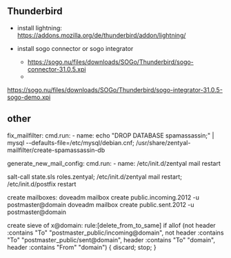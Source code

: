 
## Thunderbird

+ install lightning: https://addons.mozilla.org/de/thunderbird/addon/lightning/

+ install sogo connector or sogo integrator
  + https://sogo.nu/files/downloads/SOGo/Thunderbird/sogo-connector-31.0.5.xpi
  + 
https://sogo.nu/files/downloads/SOGo/Thunderbird/sogo-integrator-31.0.5-sogo-demo.xpi

## other

fix_mailfilter:
  cmd.run:
    - name: echo "DROP DATABASE spamassassin;" | mysql --defaults-file=/etc/mysql/debian.cnf; /usr/share/zentyal-mailfilter/create-spamassassin-db

generate_new_mail_config:
  cmd.run:
    - name: /etc/init.d/zentyal mail restart

salt-call state.sls roles.zentyal; /etc/init.d/zentyal mail restart; /etc/init.d/postfix restart

create mailboxes:
  doveadm mailbox create public.incoming.2012 -u postmaster@domain
  doveadm mailbox create public.sent.2012 -u postmaster@domain

create sieve of x@domain:
  rule:[delete_from_to_same]
  if allof (not header :contains "To" "postmaster_public/incoming@domain", not header :contains "To" "postmaster_public/sent@domain", header :contains "To" "domain", header :contains "From" "domain")
  {
    discard;
    stop;
  }
